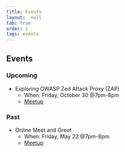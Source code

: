```yaml
---
title: Events
layout:  null
tab: true
order: 1
tags: events
---
```


## Events

### Upcoming

- Exploring OWASP Zed Attack Proxy (ZAP)
  - When: Friday, October 30 @7pm-8pm
  - [Meetup](https://www.meetup.com/OWASP-Somerset-Chapter/events/273592981/)


### Past

- Online Meet and Greet
  - When: Friday, May 22 @7pm-8pm
  - [Meetup](https://www.meetup.com/OWASP-Somerset-Chapter/events/270685520/)
